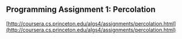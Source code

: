 ## Programming Assignment 1: Percolation

[http://coursera.cs.princeton.edu/algs4/assignments/percolation.html](http://coursera.cs.princeton.edu/algs4/assignments/percolation.html)